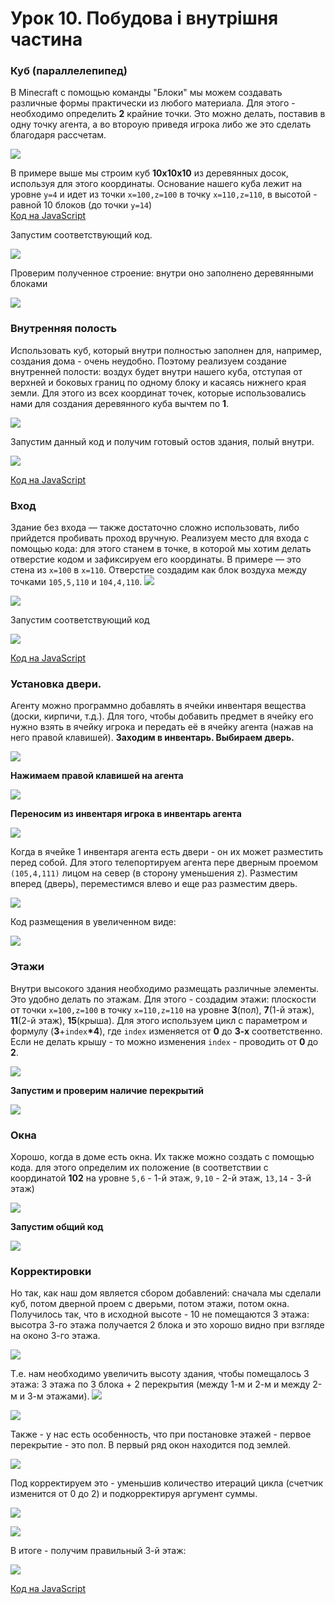 # Урок 10. Побудова і внутрішня частина

### Куб \(параллелепипед\)

В Minecraft с помощью команды "Блоки" мы можем создавать различные формы практически из любого материала. Для этого - необходимо определить **2** крайние точки. Это можно делать, поставив в одну точку агента, а во второую приведя игрока либо же это сделать благодаря рассчетам.

![](../../.gitbook/assets/image%20%2859%29.png)

В примере выше мы строим куб **10х10х10** из деревянных досок, используя для этого координаты. Основание нашего куба лежит на уровне `y=4` и идет из точки `x=100,z=100` в точку `x=110,z=110`, в высотой - равной 10 блоков \(до точки `y=14`\)  
[Код на JavaScript](https://github.com/mikh-maksi/minecraft-code/blob/main/builds/01simple_cube.js)

Запустим соответствующий код.

![](../../.gitbook/assets/cube.gif)

Проверим полученное строение: внутри оно заполнено деревянными блоками

![](../../.gitbook/assets/cube_in.gif)

### Внутренняя полость

Использовать куб, который внутри полностью заполнен для, например, создания дома - очень неудобно. Поэтому реализуем создание внутренней полости: воздух будет внутри нашего куба, отступая от верхней и боковых границ по одному блоку и касаясь нижнего края земли. Для этого из всех координат точек, которые использовались нами для создания деревянного куба вычтем по **1**.

![](../../.gitbook/assets/image%20%2861%29.png)

Запустим данный код и получим готовый остов здания, полый внутри.

![](../../.gitbook/assets/image%20%2848%29.png)

[Код на JavaScript](https://github.com/mikh-maksi/minecraft-code/blob/main/builds/02simple_cube_air.js)

### Вход

Здание без входа — также достаточно сложно использовать, либо прийдется пробивать проход вручную. Реализуем место для входа с помощью кода: для этого станем в точке, в которой мы хотим делать отверстие кодом и зафиксируем его координаты. В примере — это стена из `x=100` в `x=110`. Отверстие создадим как блок воздуха между точками `105,5,110` и `104,4,110`. ![](./img/Minecraft%20Education%20Edition3.jpg)

![](../../.gitbook/assets/image%20%2836%29.png)

Запустим соответствующий код

![](../../.gitbook/assets/cube_for_doors.gif)

[Код на JavaScript](https://github.com/mikh-maksi/minecraft-code/blob/main/builds/03simple_cube_for_doors.js)

### Установка двери.

Агенту можно программно добавлять в ячейки инвентаря вещества \(доски, кирпичи, т.д.\). Для того, чтобы добавить предмет в ячейку его нужно взять в ячейку игрока и передать её в ячейку агента \(нажав на него правой клавишей\). **Заходим в инвентарь. Выбираем дверь.**

![](../../.gitbook/assets/image%20%2845%29.png)

**Нажимаем правой клавишей на агента**

![](../../.gitbook/assets/image%20%2833%29.png)

**Переносим из инвентаря игрока в инвентарь агента**

![](../../.gitbook/assets/image%20%2817%29.png)

Когда в ячейке 1 инвентаря агента есть двери - он их может разместить перед собой. Для этого телепортируем агента пере дверным проемом `(105,4,111)` лицом на север \(в сторону уменьшения z\). Разместим вперед \(дверь\), переместимся влево и еще раз разместим дверь.

![](../../.gitbook/assets/image%20%2818%29.png)

Код размещения в увеличенном виде:

![](../../.gitbook/assets/image%20%2855%29.png)

### Этажи

Внутри высокого здания необходимо размещать различные элементы. Это удобно делать по этажам. Для этого - создадим этажи: плоскости от точки `x=100,z=100` в точку `x=110,z=110` на уровне **3**\(пол\), **7**\(1-й этаж\), **11**\(2-й этаж\), **15**\(крыша\). Для этого используем цикл с параметром и формулу \(**3**+`index`**\*4**\), где `index` изменяется от **0** до **3-х** соответственно. Если не делать крышу - то можно изменения `index` - проводить от **0** до **2**.

![](../../.gitbook/assets/image%20%2824%29.png)

**Запустим и проверим наличие перекрытий**

![](../../.gitbook/assets/cube_flours.gif)

### Окна

Хорошо, когда в доме есть окна. Их также можно создать с помощью кода. для этого определим их положение \(в соответствии с координатой **102** на уровне `5,6` - 1-й этаж, `9,10` - 2-й этаж, `13,14` - 3-й этаж\)

![](../../.gitbook/assets/image%20%2844%29.png)

**Запустим общий код**

![](../../.gitbook/assets/image%20%2866%29.png)

### Корректировки

Но так, как наш дом является сбором добавлений: сначала мы сделали куб, потом дверной проем с дверьми, потом этажи, потом окна. Получилось так, что в исходной высоте - 10 не помещаются 3 этажа: высотра 3-го этажа получается 2 блока и это хорошо видно при взгляде на оконо 3-го этажа.

![](../../.gitbook/assets/image%20%2829%29.png)

Т.е. нам необходимо увеличить высоту здания, чтобы помещалось 3 этажа: 3 этажа по 3 блока + 2 перекрытия \(между 1-м и 2-м и между 2-м и 3-м этажами\). ![](./img/Minecraft%20Education%20Edition9.jpg)

![](../../.gitbook/assets/image%20%2820%29.png)

Также - у нас есть особенность, что при постановке этажей - первое перекрытие - это пол. В первый ряд окон находится под землей. 

![](../../.gitbook/assets/image%20%2838%29.png)

Под корректируем это - уменьшив количество итераций цикла \(счетчик изменится от 0 до 2\) и подкорректируя аргумент суммы.

![](../../.gitbook/assets/image%20%2819%29.png)

![](../../.gitbook/assets/image%20%2830%29.png)

В итоге - получим правильный 3-й этаж:

![](../../.gitbook/assets/image%20%2864%29.png)

[Код на JavaScript](https://github.com/mikh-maksi/minecraft-code/blob/main/builds/06simple_cube_for_doors_doors_flours_window_fix.js)


